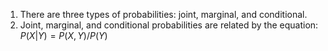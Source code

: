  1. There are three types of probabilities: joint, marginal, and conditional.
 2. Joint, marginal, and conditional probabilities are related by the equation:
    $P(X|Y) = P(X,Y) / P(Y)$
